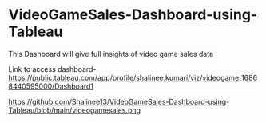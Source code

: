 # VideoGameSales-Dashboard-using-Tableau
This Dashboard will give full insights of video game sales data


Link to access dashboard-https://public.tableau.com/app/profile/shalinee.kumari/viz/videogame_16868440595000/Dashboard1

https://github.com/Shalinee13/VideoGameSales-Dashboard-using-Tableau/blob/main/videogamesales.png

